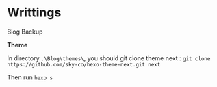 # Writtings
Blog Backup

**Theme**

In directory `.\Blog\themes\`, you should git clone theme next : `git clone https://github.com/sky-co/hexo-theme-next.git next`

Then run `hexo s`
